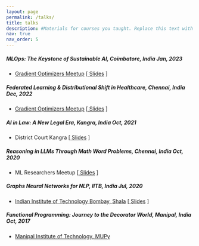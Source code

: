 ```yaml
---
layout: page
permalink: /talks/
title: talks
description: #Materials for courses you taught. Replace this text with your description.
nav: true
nav_order: 5
---
```


##### MLOps: The Keystone of Sustainable AI, Coimbatore, India Jan, 2023
- [Gradient Optimizers Meetup](https://www.meetup.com/chennai-gradient-optimizers/events/290847807/) [[ Slides](https://github.com/monk1337/ResearchSlides/blob/main/MLOps_talk/Machine%20Learning%20Operations%20(MLOps).pdf) ]

##### Federated Learning & Distributional Shift in Healthcare, Chennai, India Dec, 2022
- [Gradient Optimizers Meetup](https://www.meetup.com/chennai-gradient-optimizers/events/290847807/) [[ Slides](https://github.com/monk1337/ResearchSlides/blob/main/Federated_Learning_Healthcare_Talk/Copy%20of%20FL.pdf) ]

##### AI in Law: A New Legal Era, Kangra, India Oct, 2021
- District Court Kangra [[ Slides](https://github.com/monk1337/ResearchSlides/blob/main/AI_in_Law_Talk/AI%20in%20Law.pdf) ]

##### Reasoning in LLMs Through Math Word Problems, Chennai, India Oct, 2020
- ML Researchers Meetup [[ Slides](https://github.com/monk1337/ResearchSlides/blob/main/Math_Word_Problems_LLMs_Talk/Word%20Problems%20with%20LLM.pdf) ]

##### Graphs Neural Networks for NLP, IITB, India Jul, 2020
- [Indian Institute of Technology Bombay, Shala](https://shala2020.github.io/) [[ Slides](https://github.com/monk1337/ResearchSlides/blob/main/Graph_convNets_for_NLP/Graph%20convNets%20for%20NLP.pdf) ]

##### Functional Programming: Journey to the Decorator World, Manipal, India Oct, 2017
- [Manipal Institute of Technology, MUPy](https://pypals.org/mupy2017)

<!--
For now, this page is assumed to be a static description of your courses. You can convert it to a collection similar to `_projects/` so that you can have a dedicated page for each course.

Organize your courses by years, topics, or universities, however you like!
-->

